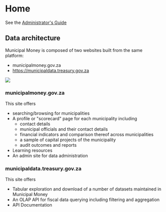 # Home

See the [Administrator's Guide](data-administration/administrators-guide/)

## Data architecture

Municipal Money is composed of two websites built from the same platform:

* municipalmoney.gov.za
* https://municipaldata.treasury.gov.za

![](https://docs.google.com/drawings/d/e/2PACX-1vRGAroRwjlDkgX1VfQ3pFLsPnVFNQV0AJaxLRoXoX0vnkvuZ2QUGOO\_dLMPxvdYu9zQQRH80iAVRC1O/pub?w=772\&h=426)

### municipalmoney.gov.za

This site offers

* searching/browsing for municipalities
* A profile or "scorecard" page for each municipality including
  * contact details
  * municipal officials and their contact details
  * financial indicators and comparison thereof across municipalities
  * a sample of capital projects of the municipality
  * audit outcomes and reports
* Learning resources
* An admin site for data administration

### municipaldata.treasury.gov.za

This site offers

* Tabular exploration and download of a number of datasets maintained in Municipal Money
* An OLAP API for fiscal data querying including filtering and aggregation
* API Documentation
